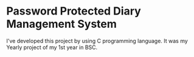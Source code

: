 # Password Protected Diary Management System
 I've developed this project by using C programming language. It was my Yearly project of my 1st year in BSC.
